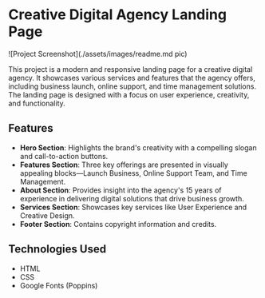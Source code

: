 # Creative Digital Agency Landing Page

![Project Screenshot](./assets/images/readme.md pic)

This project is a modern and responsive landing page for a creative digital agency. It showcases various services and features that the agency offers, including business launch, online support, and time management solutions. The landing page is designed with a focus on user experience, creativity, and functionality.

## Features

- **Hero Section**: Highlights the brand's creativity with a compelling slogan and call-to-action buttons.
- **Features Section**: Three key offerings are presented in visually appealing blocks—Launch Business, Online Support Team, and Time Management.
- **About Section**: Provides insight into the agency's 15 years of experience in delivering digital solutions that drive business growth.
- **Services Section**: Showcases key services like User Experience and Creative Design.
- **Footer Section**: Contains copyright information and credits.

## Technologies Used

- HTML
- CSS
- Google Fonts (Poppins)
